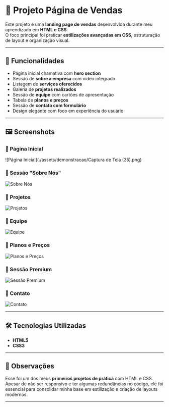 # 🛒 Projeto Página de Vendas  

Este projeto é uma **landing page de vendas** desenvolvida durante meu aprendizado em **HTML e CSS**.  
O foco principal foi praticar **estilizações avançadas em CSS**, estruturação de layout e organização visual.  

---

## 🚀 Funcionalidades  
- Página inicial chamativa com **hero section**  
- Sessão de **sobre a empresa** com vídeo integrado  
- Listagem de **serviços oferecidos**  
- Galeria de **projetos realizados**  
- Sessão de **equipe** com cartões de apresentação  
- Tabela de **planos e preços**  
- Sessão de **contato com formulário**  
- Design elegante com foco em experiência do usuário  

---

## 🖼️ Screenshots  

### 🔹 Página Inicial  
![Página Inicial](./assets/demonstracao/Captura de Tela (35).png)  

### 🔹 Sessão "Sobre Nós"  
![Sobre Nós](./assets/about.png)  

### 🔹 Projetos  
![Projetos](./assets/projects.png)  

### 🔹 Equipe  
![Equipe](./assets/team.png)  

### 🔹 Planos e Preços  
![Planos e Preços](./assets/pricing.png)  

### 🔹 Sessão Premium  
![Sessão Premium](./assets/premium.png)  

### 🔹 Contato  
![Contato](./assets/contact.png)  

---

## 🛠️ Tecnologias Utilizadas  
- **HTML5**  
- **CSS3**  

---

## 📌 Observações  
Esse foi um dos meus **primeiros projetos de prática** com HTML e CSS.  
Apesar de não ser responsivo e ter algumas redundâncias no código, ele foi essencial para consolidar minha base em estilização e criação de layouts modernos.  

---
